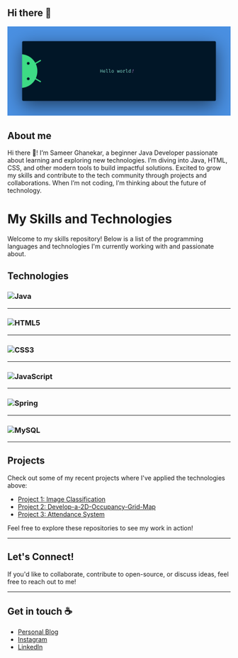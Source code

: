 ## Hi there 👋

<!--
**opsam34/opsam34** is a ✨ _special_ ✨ repository because its `README.md` (this file) appears on your GitHub profile.
-->

<img src="resources/banner.png" alt="Hello world">

## About me

Hi there 👋! I’m Sameer Ghanekar, a beginner Java Developer passionate about learning and exploring new technologies. I’m diving into Java, HTML, CSS, and other modern tools to build impactful solutions. Excited to grow my skills and contribute to the tech community through projects and collaborations. When I’m not coding, I’m thinking about the future of technology.

# My Skills and Technologies

Welcome to my skills repository! Below is a list of the programming languages and technologies I'm currently working with and passionate about.

## Technologies

### ![Java](https://img.shields.io/badge/Java-007396?style=for-the-badge&logo=java&logoColor=white)

---

### ![HTML5](https://img.shields.io/badge/HTML5-E34F26?style=for-the-badge&logo=html5&logoColor=white)

---

### ![CSS3](https://img.shields.io/badge/CSS3-1572B6?style=for-the-badge&logo=css3&logoColor=white)

---

### ![JavaScript](https://img.shields.io/badge/JavaScript-F7DF1E?style=for-the-badge&logo=javascript&logoColor=black)

---

### ![Spring](https://img.shields.io/badge/Spring-6DB33F?style=for-the-badge&logo=spring&logoColor=white)

---

### ![MySQL](https://img.shields.io/badge/MySQL-4479A1?style=for-the-badge&logo=mysql&logoColor=white)

---

## Projects

Check out some of my recent projects where I've applied the technologies above:

- [Project 1: Image Classification](https://github.com/opsam34/Image_Classificartion)
- [Project 2: Develop-a-2D-Occupancy-Grid-Map](https://github.com/opsam34/Develop-a-2D-Occupancy-Grid-Map)
- [Project 3: Attendance System](https://github.com/opsam34/attendance)

Feel free to explore these repositories to see my work in action!

---

## Let's Connect!

If you'd like to collaborate, contribute to open-source, or discuss ideas, feel free to reach out to me!

---

## Get in touch :coffee:

- [Personal Blog](https://opsam.dev)
- [Instagram](https://www.instagram.com/opsam_34/)
- [LinkedIn](https://www.linkedin.com/in/sameer34)

